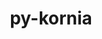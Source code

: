 ---
title: "py-kornia"
layout: cache
categories: [package, develop]
meta: {"versions": ["0.7.3"], "compilers": ["apple-clang@=15.0.0", "gcc@=13.2.0"], "oss": ["ubuntu24.04", "ventura"], "platforms": ["darwin", "linux"], "targets": ["aarch64", "x86_64_v3"], "stacks": ["ml-darwin-aarch64-mps", "ml-linux-x86_64-cpu", "ml-linux-x86_64-cuda", "root"], "num_specs": 110, "num_specs_by_stack": {"root": 110, "ml-darwin-aarch64-mps": 37, "ml-linux-x86_64-cuda": 36, "ml-linux-x86_64-cpu": 37}}
spec_details: [{"hash": "7odyugxcq3o7h24ivuizgdu2fm7ysfmk", "compiler": "apple-clang@=15.0.0", "versions": ["0.7.3"], "os": "ventura", "platform": "darwin", "target": "aarch64", "variants": ["build_system=python_pip"], "stacks": ["root", "ml-darwin-aarch64-mps"], "size": "-", "tarball": "https://binaries.spack.io/develop/build_cache/darwin-ventura-aarch64/apple-clang-15.0.0/py-kornia-0.7.3/darwin-ventura-aarch64-apple-clang-15.0.0-py-kornia-0.7.3-7odyugxcq3o7h24ivuizgdu2fm7ysfmk.spack"}, {"hash": "ccmeytfdo52p5kvijcrwp65v7yilorok", "compiler": "apple-clang@=15.0.0", "versions": ["0.7.3"], "os": "ventura", "platform": "darwin", "target": "aarch64", "variants": ["build_system=python_pip"], "stacks": ["root", "ml-darwin-aarch64-mps"], "size": "-", "tarball": "https://binaries.spack.io/develop/build_cache/darwin-ventura-aarch64/apple-clang-15.0.0/py-kornia-0.7.3/darwin-ventura-aarch64-apple-clang-15.0.0-py-kornia-0.7.3-ccmeytfdo52p5kvijcrwp65v7yilorok.spack"}, {"hash": "27pochbt2zban7qxccmzs6xwspijpv4e", "compiler": "apple-clang@=15.0.0", "versions": ["0.7.3"], "os": "ventura", "platform": "darwin", "target": "aarch64", "variants": ["build_system=python_pip"], "stacks": ["root", "ml-darwin-aarch64-mps"], "size": "-", "tarball": "https://binaries.spack.io/develop/build_cache/darwin-ventura-aarch64/apple-clang-15.0.0/py-kornia-0.7.3/darwin-ventura-aarch64-apple-clang-15.0.0-py-kornia-0.7.3-27pochbt2zban7qxccmzs6xwspijpv4e.spack"}, {"hash": "7eso3tphuje2puh3e5mg5owctxemghbg", "compiler": "apple-clang@=15.0.0", "versions": ["0.7.3"], "os": "ventura", "platform": "darwin", "target": "aarch64", "variants": ["build_system=python_pip"], "stacks": ["root", "ml-darwin-aarch64-mps"], "size": "-", "tarball": "https://binaries.spack.io/develop/build_cache/darwin-ventura-aarch64/apple-clang-15.0.0/py-kornia-0.7.3/darwin-ventura-aarch64-apple-clang-15.0.0-py-kornia-0.7.3-7eso3tphuje2puh3e5mg5owctxemghbg.spack"}, {"hash": "26742qap4hmmv4dnvmty57om3oc6tnrf", "compiler": "apple-clang@=15.0.0", "versions": ["0.7.3"], "os": "ventura", "platform": "darwin", "target": "aarch64", "variants": ["build_system=python_pip"], "stacks": ["root", "ml-darwin-aarch64-mps"], "size": "-", "tarball": "https://binaries.spack.io/develop/build_cache/darwin-ventura-aarch64/apple-clang-15.0.0/py-kornia-0.7.3/darwin-ventura-aarch64-apple-clang-15.0.0-py-kornia-0.7.3-26742qap4hmmv4dnvmty57om3oc6tnrf.spack"}, {"hash": "4f63hjcsde5aephqbhlhenll6ifotqpb", "compiler": "apple-clang@=15.0.0", "versions": ["0.7.3"], "os": "ventura", "platform": "darwin", "target": "aarch64", "variants": ["build_system=python_pip"], "stacks": ["root", "ml-darwin-aarch64-mps"], "size": "-", "tarball": "https://binaries.spack.io/develop/build_cache/darwin-ventura-aarch64/apple-clang-15.0.0/py-kornia-0.7.3/darwin-ventura-aarch64-apple-clang-15.0.0-py-kornia-0.7.3-4f63hjcsde5aephqbhlhenll6ifotqpb.spack"}, {"hash": "y4unopli5inerhktpt64k4iqoowq63cu", "compiler": "apple-clang@=15.0.0", "versions": ["0.7.3"], "os": "ventura", "platform": "darwin", "target": "aarch64", "variants": ["build_system=python_pip"], "stacks": ["root", "ml-darwin-aarch64-mps"], "size": "-", "tarball": "https://binaries.spack.io/develop/build_cache/darwin-ventura-aarch64/apple-clang-15.0.0/py-kornia-0.7.3/darwin-ventura-aarch64-apple-clang-15.0.0-py-kornia-0.7.3-y4unopli5inerhktpt64k4iqoowq63cu.spack"}, {"hash": "2gnkrmnm7h2odo24lhmad53a4n4bneiu", "compiler": "apple-clang@=15.0.0", "versions": ["0.7.3"], "os": "ventura", "platform": "darwin", "target": "aarch64", "variants": ["build_system=python_pip"], "stacks": ["root", "ml-darwin-aarch64-mps"], "size": "-", "tarball": "https://binaries.spack.io/develop/build_cache/darwin-ventura-aarch64/apple-clang-15.0.0/py-kornia-0.7.3/darwin-ventura-aarch64-apple-clang-15.0.0-py-kornia-0.7.3-2gnkrmnm7h2odo24lhmad53a4n4bneiu.spack"}, {"hash": "wh4ergaoyjq4celmmgnaljpqgw7eyz4t", "compiler": "apple-clang@=15.0.0", "versions": ["0.7.3"], "os": "ventura", "platform": "darwin", "target": "aarch64", "variants": ["build_system=python_pip"], "stacks": ["root", "ml-darwin-aarch64-mps"], "size": "-", "tarball": "https://binaries.spack.io/develop/build_cache/darwin-ventura-aarch64/apple-clang-15.0.0/py-kornia-0.7.3/darwin-ventura-aarch64-apple-clang-15.0.0-py-kornia-0.7.3-wh4ergaoyjq4celmmgnaljpqgw7eyz4t.spack"}, {"hash": "666i3flszlqlkxbcyakv72zln4sm5ej2", "compiler": "apple-clang@=15.0.0", "versions": ["0.7.3"], "os": "ventura", "platform": "darwin", "target": "aarch64", "variants": ["build_system=python_pip"], "stacks": ["root", "ml-darwin-aarch64-mps"], "size": "-", "tarball": "https://binaries.spack.io/develop/build_cache/darwin-ventura-aarch64/apple-clang-15.0.0/py-kornia-0.7.3/darwin-ventura-aarch64-apple-clang-15.0.0-py-kornia-0.7.3-666i3flszlqlkxbcyakv72zln4sm5ej2.spack"}, {"hash": "xf4lsdd66ulhgel2fut7uzoll7n3rapm", "compiler": "apple-clang@=15.0.0", "versions": ["0.7.3"], "os": "ventura", "platform": "darwin", "target": "aarch64", "variants": ["build_system=python_pip"], "stacks": ["root", "ml-darwin-aarch64-mps"], "size": "-", "tarball": "https://binaries.spack.io/develop/build_cache/darwin-ventura-aarch64/apple-clang-15.0.0/py-kornia-0.7.3/darwin-ventura-aarch64-apple-clang-15.0.0-py-kornia-0.7.3-xf4lsdd66ulhgel2fut7uzoll7n3rapm.spack"}, {"hash": "btsovsymwf7jkjsjhlhpys3gnxj3yi44", "compiler": "apple-clang@=15.0.0", "versions": ["0.7.3"], "os": "ventura", "platform": "darwin", "target": "aarch64", "variants": ["build_system=python_pip"], "stacks": ["root", "ml-darwin-aarch64-mps"], "size": "-", "tarball": "https://binaries.spack.io/develop/build_cache/darwin-ventura-aarch64/apple-clang-15.0.0/py-kornia-0.7.3/darwin-ventura-aarch64-apple-clang-15.0.0-py-kornia-0.7.3-btsovsymwf7jkjsjhlhpys3gnxj3yi44.spack"}, {"hash": "dnsuaxxt2wdmrjhpbrpn4vsxciderv4f", "compiler": "apple-clang@=15.0.0", "versions": ["0.7.3"], "os": "ventura", "platform": "darwin", "target": "aarch64", "variants": ["build_system=python_pip"], "stacks": ["root", "ml-darwin-aarch64-mps"], "size": "-", "tarball": "https://binaries.spack.io/develop/build_cache/darwin-ventura-aarch64/apple-clang-15.0.0/py-kornia-0.7.3/darwin-ventura-aarch64-apple-clang-15.0.0-py-kornia-0.7.3-dnsuaxxt2wdmrjhpbrpn4vsxciderv4f.spack"}, {"hash": "fjmkpjxa25kfmi4frhh65b2hr2z33bcl", "compiler": "apple-clang@=15.0.0", "versions": ["0.7.3"], "os": "ventura", "platform": "darwin", "target": "aarch64", "variants": ["build_system=python_pip"], "stacks": ["root", "ml-darwin-aarch64-mps"], "size": "-", "tarball": "https://binaries.spack.io/develop/build_cache/darwin-ventura-aarch64/apple-clang-15.0.0/py-kornia-0.7.3/darwin-ventura-aarch64-apple-clang-15.0.0-py-kornia-0.7.3-fjmkpjxa25kfmi4frhh65b2hr2z33bcl.spack"}, {"hash": "q6drw2soohgpspanttaprpkovttdwnvu", "compiler": "apple-clang@=15.0.0", "versions": ["0.7.3"], "os": "ventura", "platform": "darwin", "target": "aarch64", "variants": ["build_system=python_pip"], "stacks": ["root", "ml-darwin-aarch64-mps"], "size": "-", "tarball": "https://binaries.spack.io/develop/build_cache/darwin-ventura-aarch64/apple-clang-15.0.0/py-kornia-0.7.3/darwin-ventura-aarch64-apple-clang-15.0.0-py-kornia-0.7.3-q6drw2soohgpspanttaprpkovttdwnvu.spack"}, {"hash": "jbxrollwauwkwahh6mxfisvb3vs7elij", "compiler": "apple-clang@=15.0.0", "versions": ["0.7.3"], "os": "ventura", "platform": "darwin", "target": "aarch64", "variants": ["build_system=python_pip"], "stacks": ["root", "ml-darwin-aarch64-mps"], "size": "-", "tarball": "https://binaries.spack.io/develop/build_cache/darwin-ventura-aarch64/apple-clang-15.0.0/py-kornia-0.7.3/darwin-ventura-aarch64-apple-clang-15.0.0-py-kornia-0.7.3-jbxrollwauwkwahh6mxfisvb3vs7elij.spack"}, {"hash": "gwe2lv4hrxswipjtkxpu74mj45ag5d2x", "compiler": "apple-clang@=15.0.0", "versions": ["0.7.3"], "os": "ventura", "platform": "darwin", "target": "aarch64", "variants": ["build_system=python_pip"], "stacks": ["root", "ml-darwin-aarch64-mps"], "size": "-", "tarball": "https://binaries.spack.io/develop/build_cache/darwin-ventura-aarch64/apple-clang-15.0.0/py-kornia-0.7.3/darwin-ventura-aarch64-apple-clang-15.0.0-py-kornia-0.7.3-gwe2lv4hrxswipjtkxpu74mj45ag5d2x.spack"}, {"hash": "texg77e3ahpjauboln5brwcgig3qwo7w", "compiler": "apple-clang@=15.0.0", "versions": ["0.7.3"], "os": "ventura", "platform": "darwin", "target": "aarch64", "variants": ["build_system=python_pip"], "stacks": ["root", "ml-darwin-aarch64-mps"], "size": "-", "tarball": "https://binaries.spack.io/develop/build_cache/darwin-ventura-aarch64/apple-clang-15.0.0/py-kornia-0.7.3/darwin-ventura-aarch64-apple-clang-15.0.0-py-kornia-0.7.3-texg77e3ahpjauboln5brwcgig3qwo7w.spack"}, {"hash": "nmgl4shtxrg7utufhdlejgqhpbenohwt", "compiler": "apple-clang@=15.0.0", "versions": ["0.7.3"], "os": "ventura", "platform": "darwin", "target": "aarch64", "variants": ["build_system=python_pip"], "stacks": ["root", "ml-darwin-aarch64-mps"], "size": "-", "tarball": "https://binaries.spack.io/develop/build_cache/darwin-ventura-aarch64/apple-clang-15.0.0/py-kornia-0.7.3/darwin-ventura-aarch64-apple-clang-15.0.0-py-kornia-0.7.3-nmgl4shtxrg7utufhdlejgqhpbenohwt.spack"}, {"hash": "xhsrxxw2tlz2mk2sddu6v3fricolksrh", "compiler": "apple-clang@=15.0.0", "versions": ["0.7.3"], "os": "ventura", "platform": "darwin", "target": "aarch64", "variants": ["build_system=python_pip"], "stacks": ["root", "ml-darwin-aarch64-mps"], "size": "-", "tarball": "https://binaries.spack.io/develop/build_cache/darwin-ventura-aarch64/apple-clang-15.0.0/py-kornia-0.7.3/darwin-ventura-aarch64-apple-clang-15.0.0-py-kornia-0.7.3-xhsrxxw2tlz2mk2sddu6v3fricolksrh.spack"}, {"hash": "duinkqwcjxxfuw3mdtk2li4fuj67ffaq", "compiler": "apple-clang@=15.0.0", "versions": ["0.7.3"], "os": "ventura", "platform": "darwin", "target": "aarch64", "variants": ["build_system=python_pip"], "stacks": ["root", "ml-darwin-aarch64-mps"], "size": "-", "tarball": "https://binaries.spack.io/develop/build_cache/darwin-ventura-aarch64/apple-clang-15.0.0/py-kornia-0.7.3/darwin-ventura-aarch64-apple-clang-15.0.0-py-kornia-0.7.3-duinkqwcjxxfuw3mdtk2li4fuj67ffaq.spack"}, {"hash": "mzoiyvtvmlctkekcqocqmo7atjyvdrvk", "compiler": "apple-clang@=15.0.0", "versions": ["0.7.3"], "os": "ventura", "platform": "darwin", "target": "aarch64", "variants": ["build_system=python_pip"], "stacks": ["root", "ml-darwin-aarch64-mps"], "size": "-", "tarball": "https://binaries.spack.io/develop/build_cache/darwin-ventura-aarch64/apple-clang-15.0.0/py-kornia-0.7.3/darwin-ventura-aarch64-apple-clang-15.0.0-py-kornia-0.7.3-mzoiyvtvmlctkekcqocqmo7atjyvdrvk.spack"}, {"hash": "l4kysowxuv4uvqbndr7eis3tghtiwmxk", "compiler": "apple-clang@=15.0.0", "versions": ["0.7.3"], "os": "ventura", "platform": "darwin", "target": "aarch64", "variants": ["build_system=python_pip"], "stacks": ["root", "ml-darwin-aarch64-mps"], "size": "-", "tarball": "https://binaries.spack.io/develop/build_cache/darwin-ventura-aarch64/apple-clang-15.0.0/py-kornia-0.7.3/darwin-ventura-aarch64-apple-clang-15.0.0-py-kornia-0.7.3-l4kysowxuv4uvqbndr7eis3tghtiwmxk.spack"}, {"hash": "fscd35e5qaxufg2ispnet5tenpqqfrbw", "compiler": "apple-clang@=15.0.0", "versions": ["0.7.3"], "os": "ventura", "platform": "darwin", "target": "aarch64", "variants": ["build_system=python_pip"], "stacks": ["root", "ml-darwin-aarch64-mps"], "size": "-", "tarball": "https://binaries.spack.io/develop/build_cache/darwin-ventura-aarch64/apple-clang-15.0.0/py-kornia-0.7.3/darwin-ventura-aarch64-apple-clang-15.0.0-py-kornia-0.7.3-fscd35e5qaxufg2ispnet5tenpqqfrbw.spack"}, {"hash": "lsbzes62ooulz2okpkd5nrlali3kfegp", "compiler": "apple-clang@=15.0.0", "versions": ["0.7.3"], "os": "ventura", "platform": "darwin", "target": "aarch64", "variants": ["build_system=python_pip"], "stacks": ["root", "ml-darwin-aarch64-mps"], "size": "-", "tarball": "https://binaries.spack.io/develop/build_cache/darwin-ventura-aarch64/apple-clang-15.0.0/py-kornia-0.7.3/darwin-ventura-aarch64-apple-clang-15.0.0-py-kornia-0.7.3-lsbzes62ooulz2okpkd5nrlali3kfegp.spack"}, {"hash": "skqgopebo4jnji37afrjddsbgvlqectv", "compiler": "apple-clang@=15.0.0", "versions": ["0.7.3"], "os": "ventura", "platform": "darwin", "target": "aarch64", "variants": ["build_system=python_pip"], "stacks": ["root", "ml-darwin-aarch64-mps"], "size": "-", "tarball": "https://binaries.spack.io/develop/build_cache/darwin-ventura-aarch64/apple-clang-15.0.0/py-kornia-0.7.3/darwin-ventura-aarch64-apple-clang-15.0.0-py-kornia-0.7.3-skqgopebo4jnji37afrjddsbgvlqectv.spack"}, {"hash": "tc6w7h3k5mfi4i6f2jq4qdeaoqpy5lbb", "compiler": "apple-clang@=15.0.0", "versions": ["0.7.3"], "os": "ventura", "platform": "darwin", "target": "aarch64", "variants": ["build_system=python_pip"], "stacks": ["root", "ml-darwin-aarch64-mps"], "size": "-", "tarball": "https://binaries.spack.io/develop/build_cache/darwin-ventura-aarch64/apple-clang-15.0.0/py-kornia-0.7.3/darwin-ventura-aarch64-apple-clang-15.0.0-py-kornia-0.7.3-tc6w7h3k5mfi4i6f2jq4qdeaoqpy5lbb.spack"}, {"hash": "kays4lmsadlwi3j3ylqylgirvp4jhytc", "compiler": "apple-clang@=15.0.0", "versions": ["0.7.3"], "os": "ventura", "platform": "darwin", "target": "aarch64", "variants": ["build_system=python_pip"], "stacks": ["root", "ml-darwin-aarch64-mps"], "size": "-", "tarball": "https://binaries.spack.io/develop/build_cache/darwin-ventura-aarch64/apple-clang-15.0.0/py-kornia-0.7.3/darwin-ventura-aarch64-apple-clang-15.0.0-py-kornia-0.7.3-kays4lmsadlwi3j3ylqylgirvp4jhytc.spack"}, {"hash": "lgs7ysj6uzfm4b3onv4nzonljudny4ud", "compiler": "apple-clang@=15.0.0", "versions": ["0.7.3"], "os": "ventura", "platform": "darwin", "target": "aarch64", "variants": ["build_system=python_pip"], "stacks": ["root", "ml-darwin-aarch64-mps"], "size": "-", "tarball": "https://binaries.spack.io/develop/build_cache/darwin-ventura-aarch64/apple-clang-15.0.0/py-kornia-0.7.3/darwin-ventura-aarch64-apple-clang-15.0.0-py-kornia-0.7.3-lgs7ysj6uzfm4b3onv4nzonljudny4ud.spack"}, {"hash": "ftt2lqz37uh75iemkx34ajtaxe32lsy2", "compiler": "apple-clang@=15.0.0", "versions": ["0.7.3"], "os": "ventura", "platform": "darwin", "target": "aarch64", "variants": ["build_system=python_pip"], "stacks": ["root", "ml-darwin-aarch64-mps"], "size": "-", "tarball": "https://binaries.spack.io/develop/build_cache/darwin-ventura-aarch64/apple-clang-15.0.0/py-kornia-0.7.3/darwin-ventura-aarch64-apple-clang-15.0.0-py-kornia-0.7.3-ftt2lqz37uh75iemkx34ajtaxe32lsy2.spack"}, {"hash": "rjihrynnesgsa5vfd7vwp72eifyw24bf", "compiler": "apple-clang@=15.0.0", "versions": ["0.7.3"], "os": "ventura", "platform": "darwin", "target": "aarch64", "variants": ["build_system=python_pip"], "stacks": ["root", "ml-darwin-aarch64-mps"], "size": "-", "tarball": "https://binaries.spack.io/develop/build_cache/darwin-ventura-aarch64/apple-clang-15.0.0/py-kornia-0.7.3/darwin-ventura-aarch64-apple-clang-15.0.0-py-kornia-0.7.3-rjihrynnesgsa5vfd7vwp72eifyw24bf.spack"}, {"hash": "tqhg6qbdwc2ddbfvcr6udu2dmrbt2bkp", "compiler": "apple-clang@=15.0.0", "versions": ["0.7.3"], "os": "ventura", "platform": "darwin", "target": "aarch64", "variants": ["build_system=python_pip"], "stacks": ["root", "ml-darwin-aarch64-mps"], "size": "-", "tarball": "https://binaries.spack.io/develop/build_cache/darwin-ventura-aarch64/apple-clang-15.0.0/py-kornia-0.7.3/darwin-ventura-aarch64-apple-clang-15.0.0-py-kornia-0.7.3-tqhg6qbdwc2ddbfvcr6udu2dmrbt2bkp.spack"}, {"hash": "ptw2topjud4osgmeo7lfbwlkbeems5vq", "compiler": "apple-clang@=15.0.0", "versions": ["0.7.3"], "os": "ventura", "platform": "darwin", "target": "aarch64", "variants": ["build_system=python_pip"], "stacks": ["root", "ml-darwin-aarch64-mps"], "size": "-", "tarball": "https://binaries.spack.io/develop/build_cache/darwin-ventura-aarch64/apple-clang-15.0.0/py-kornia-0.7.3/darwin-ventura-aarch64-apple-clang-15.0.0-py-kornia-0.7.3-ptw2topjud4osgmeo7lfbwlkbeems5vq.spack"}, {"hash": "o2f6d2eht5j6257dqfu63pt7vo2wwngl", "compiler": "apple-clang@=15.0.0", "versions": ["0.7.3"], "os": "ventura", "platform": "darwin", "target": "aarch64", "variants": ["build_system=python_pip"], "stacks": ["root", "ml-darwin-aarch64-mps"], "size": "-", "tarball": "https://binaries.spack.io/develop/build_cache/darwin-ventura-aarch64/apple-clang-15.0.0/py-kornia-0.7.3/darwin-ventura-aarch64-apple-clang-15.0.0-py-kornia-0.7.3-o2f6d2eht5j6257dqfu63pt7vo2wwngl.spack"}, {"hash": "tab4tdnm5nsudobtfrash4ut53t2fteb", "compiler": "apple-clang@=15.0.0", "versions": ["0.7.3"], "os": "ventura", "platform": "darwin", "target": "aarch64", "variants": ["build_system=python_pip"], "stacks": ["root", "ml-darwin-aarch64-mps"], "size": "-", "tarball": "https://binaries.spack.io/develop/build_cache/darwin-ventura-aarch64/apple-clang-15.0.0/py-kornia-0.7.3/darwin-ventura-aarch64-apple-clang-15.0.0-py-kornia-0.7.3-tab4tdnm5nsudobtfrash4ut53t2fteb.spack"}, {"hash": "ukfvodbsfkfe3rof2ivb6rccbaqf6x7j", "compiler": "apple-clang@=15.0.0", "versions": ["0.7.3"], "os": "ventura", "platform": "darwin", "target": "aarch64", "variants": ["build_system=python_pip"], "stacks": ["root", "ml-darwin-aarch64-mps"], "size": "-", "tarball": "https://binaries.spack.io/develop/build_cache/darwin-ventura-aarch64/apple-clang-15.0.0/py-kornia-0.7.3/darwin-ventura-aarch64-apple-clang-15.0.0-py-kornia-0.7.3-ukfvodbsfkfe3rof2ivb6rccbaqf6x7j.spack"}, {"hash": "zpmjr3b5badqhhnspuy2cqip67upajd2", "compiler": "apple-clang@=15.0.0", "versions": ["0.7.3"], "os": "ventura", "platform": "darwin", "target": "aarch64", "variants": ["build_system=python_pip"], "stacks": ["root", "ml-darwin-aarch64-mps"], "size": "-", "tarball": "https://binaries.spack.io/develop/build_cache/darwin-ventura-aarch64/apple-clang-15.0.0/py-kornia-0.7.3/darwin-ventura-aarch64-apple-clang-15.0.0-py-kornia-0.7.3-zpmjr3b5badqhhnspuy2cqip67upajd2.spack"}, {"hash": "64h535k343jsq34x4esswh3elkc6x4ib", "compiler": "gcc@=13.2.0", "versions": ["0.7.3"], "os": "ubuntu24.04", "platform": "linux", "target": "x86_64_v3", "variants": ["build_system=python_pip"], "stacks": ["ml-linux-x86_64-cuda", "root"], "size": "-", "tarball": "https://binaries.spack.io/develop/build_cache/linux-ubuntu24.04-x86_64_v3/gcc-13.2.0/py-kornia-0.7.3/linux-ubuntu24.04-x86_64_v3-gcc-13.2.0-py-kornia-0.7.3-64h535k343jsq34x4esswh3elkc6x4ib.spack"}, {"hash": "4o5bckjff63njeb6vfnhwne7rlo2fetn", "compiler": "gcc@=13.2.0", "versions": ["0.7.3"], "os": "ubuntu24.04", "platform": "linux", "target": "x86_64_v3", "variants": ["build_system=python_pip"], "stacks": ["ml-linux-x86_64-cpu", "root"], "size": "-", "tarball": "https://binaries.spack.io/develop/build_cache/linux-ubuntu24.04-x86_64_v3/gcc-13.2.0/py-kornia-0.7.3/linux-ubuntu24.04-x86_64_v3-gcc-13.2.0-py-kornia-0.7.3-4o5bckjff63njeb6vfnhwne7rlo2fetn.spack"}, {"hash": "4xgtpxadrqcoxjq5njo2v54f6xrqtdgg", "compiler": "gcc@=13.2.0", "versions": ["0.7.3"], "os": "ubuntu24.04", "platform": "linux", "target": "x86_64_v3", "variants": ["build_system=python_pip"], "stacks": ["ml-linux-x86_64-cuda", "root"], "size": "-", "tarball": "https://binaries.spack.io/develop/build_cache/linux-ubuntu24.04-x86_64_v3/gcc-13.2.0/py-kornia-0.7.3/linux-ubuntu24.04-x86_64_v3-gcc-13.2.0-py-kornia-0.7.3-4xgtpxadrqcoxjq5njo2v54f6xrqtdgg.spack"}, {"hash": "4vf3suqptu27bu5y4a7hoa4tjnxcxjgl", "compiler": "gcc@=13.2.0", "versions": ["0.7.3"], "os": "ubuntu24.04", "platform": "linux", "target": "x86_64_v3", "variants": ["build_system=python_pip"], "stacks": ["ml-linux-x86_64-cuda", "root"], "size": "-", "tarball": "https://binaries.spack.io/develop/build_cache/linux-ubuntu24.04-x86_64_v3/gcc-13.2.0/py-kornia-0.7.3/linux-ubuntu24.04-x86_64_v3-gcc-13.2.0-py-kornia-0.7.3-4vf3suqptu27bu5y4a7hoa4tjnxcxjgl.spack"}, {"hash": "4yuvafxwgglm4w6givs4dmqldnm637gy", "compiler": "gcc@=13.2.0", "versions": ["0.7.3"], "os": "ubuntu24.04", "platform": "linux", "target": "x86_64_v3", "variants": ["build_system=python_pip"], "stacks": ["ml-linux-x86_64-cuda", "root"], "size": "-", "tarball": "https://binaries.spack.io/develop/build_cache/linux-ubuntu24.04-x86_64_v3/gcc-13.2.0/py-kornia-0.7.3/linux-ubuntu24.04-x86_64_v3-gcc-13.2.0-py-kornia-0.7.3-4yuvafxwgglm4w6givs4dmqldnm637gy.spack"}, {"hash": "447d5ncc763crgqhkibt6m62dgwc6g5z", "compiler": "gcc@=13.2.0", "versions": ["0.7.3"], "os": "ubuntu24.04", "platform": "linux", "target": "x86_64_v3", "variants": ["build_system=python_pip"], "stacks": ["ml-linux-x86_64-cpu", "root"], "size": "-", "tarball": "https://binaries.spack.io/develop/build_cache/linux-ubuntu24.04-x86_64_v3/gcc-13.2.0/py-kornia-0.7.3/linux-ubuntu24.04-x86_64_v3-gcc-13.2.0-py-kornia-0.7.3-447d5ncc763crgqhkibt6m62dgwc6g5z.spack"}, {"hash": "obukmxibuzycxtpdcmnsrmmxuwwqox5p", "compiler": "gcc@=13.2.0", "versions": ["0.7.3"], "os": "ubuntu24.04", "platform": "linux", "target": "x86_64_v3", "variants": ["build_system=python_pip"], "stacks": ["ml-linux-x86_64-cuda", "root"], "size": "-", "tarball": "https://binaries.spack.io/develop/build_cache/linux-ubuntu24.04-x86_64_v3/gcc-13.2.0/py-kornia-0.7.3/linux-ubuntu24.04-x86_64_v3-gcc-13.2.0-py-kornia-0.7.3-obukmxibuzycxtpdcmnsrmmxuwwqox5p.spack"}, {"hash": "2w3ugjmxnqg4ins6urvgnhszuu4b6exf", "compiler": "gcc@=13.2.0", "versions": ["0.7.3"], "os": "ubuntu24.04", "platform": "linux", "target": "x86_64_v3", "variants": ["build_system=python_pip"], "stacks": ["ml-linux-x86_64-cuda", "root"], "size": "-", "tarball": "https://binaries.spack.io/develop/build_cache/linux-ubuntu24.04-x86_64_v3/gcc-13.2.0/py-kornia-0.7.3/linux-ubuntu24.04-x86_64_v3-gcc-13.2.0-py-kornia-0.7.3-2w3ugjmxnqg4ins6urvgnhszuu4b6exf.spack"}, {"hash": "gsaq352fvbzsz466bua2lhxnp4blmsni", "compiler": "gcc@=13.2.0", "versions": ["0.7.3"], "os": "ubuntu24.04", "platform": "linux", "target": "x86_64_v3", "variants": ["build_system=python_pip"], "stacks": ["ml-linux-x86_64-cpu", "root"], "size": "-", "tarball": "https://binaries.spack.io/develop/build_cache/linux-ubuntu24.04-x86_64_v3/gcc-13.2.0/py-kornia-0.7.3/linux-ubuntu24.04-x86_64_v3-gcc-13.2.0-py-kornia-0.7.3-gsaq352fvbzsz466bua2lhxnp4blmsni.spack"}, {"hash": "67f4jconxe7za2i7u27aycjw4njphdbu", "compiler": "gcc@=13.2.0", "versions": ["0.7.3"], "os": "ubuntu24.04", "platform": "linux", "target": "x86_64_v3", "variants": ["build_system=python_pip"], "stacks": ["ml-linux-x86_64-cuda", "root"], "size": "-", "tarball": "https://binaries.spack.io/develop/build_cache/linux-ubuntu24.04-x86_64_v3/gcc-13.2.0/py-kornia-0.7.3/linux-ubuntu24.04-x86_64_v3-gcc-13.2.0-py-kornia-0.7.3-67f4jconxe7za2i7u27aycjw4njphdbu.spack"}, {"hash": "c6usxpblfwqxdks3trb5k22253rxhewe", "compiler": "gcc@=13.2.0", "versions": ["0.7.3"], "os": "ubuntu24.04", "platform": "linux", "target": "x86_64_v3", "variants": ["build_system=python_pip"], "stacks": ["ml-linux-x86_64-cpu", "root"], "size": "-", "tarball": "https://binaries.spack.io/develop/build_cache/linux-ubuntu24.04-x86_64_v3/gcc-13.2.0/py-kornia-0.7.3/linux-ubuntu24.04-x86_64_v3-gcc-13.2.0-py-kornia-0.7.3-c6usxpblfwqxdks3trb5k22253rxhewe.spack"}, {"hash": "73djqhwra6fpoolu564lmbuawvhbjoyt", "compiler": "gcc@=13.2.0", "versions": ["0.7.3"], "os": "ubuntu24.04", "platform": "linux", "target": "x86_64_v3", "variants": ["build_system=python_pip"], "stacks": ["ml-linux-x86_64-cuda", "root"], "size": "-", "tarball": "https://binaries.spack.io/develop/build_cache/linux-ubuntu24.04-x86_64_v3/gcc-13.2.0/py-kornia-0.7.3/linux-ubuntu24.04-x86_64_v3-gcc-13.2.0-py-kornia-0.7.3-73djqhwra6fpoolu564lmbuawvhbjoyt.spack"}, {"hash": "e2veb7nn324skjerjnnkoawziox4tkmm", "compiler": "gcc@=13.2.0", "versions": ["0.7.3"], "os": "ubuntu24.04", "platform": "linux", "target": "x86_64_v3", "variants": ["build_system=python_pip"], "stacks": ["ml-linux-x86_64-cpu", "root"], "size": "-", "tarball": "https://binaries.spack.io/develop/build_cache/linux-ubuntu24.04-x86_64_v3/gcc-13.2.0/py-kornia-0.7.3/linux-ubuntu24.04-x86_64_v3-gcc-13.2.0-py-kornia-0.7.3-e2veb7nn324skjerjnnkoawziox4tkmm.spack"}, {"hash": "a2dsl7lq6f43lhhxp73jnmc2idlw53l2", "compiler": "gcc@=13.2.0", "versions": ["0.7.3"], "os": "ubuntu24.04", "platform": "linux", "target": "x86_64_v3", "variants": ["build_system=python_pip"], "stacks": ["ml-linux-x86_64-cuda", "root"], "size": "-", "tarball": "https://binaries.spack.io/develop/build_cache/linux-ubuntu24.04-x86_64_v3/gcc-13.2.0/py-kornia-0.7.3/linux-ubuntu24.04-x86_64_v3-gcc-13.2.0-py-kornia-0.7.3-a2dsl7lq6f43lhhxp73jnmc2idlw53l2.spack"}, {"hash": "lhmygcvjl3chkv4eyglajomvnn3lslrk", "compiler": "gcc@=13.2.0", "versions": ["0.7.3"], "os": "ubuntu24.04", "platform": "linux", "target": "x86_64_v3", "variants": ["build_system=python_pip"], "stacks": ["ml-linux-x86_64-cuda", "root"], "size": "-", "tarball": "https://binaries.spack.io/develop/build_cache/linux-ubuntu24.04-x86_64_v3/gcc-13.2.0/py-kornia-0.7.3/linux-ubuntu24.04-x86_64_v3-gcc-13.2.0-py-kornia-0.7.3-lhmygcvjl3chkv4eyglajomvnn3lslrk.spack"}, {"hash": "67w5uo7lfco2wxw7qecqi25aeudislvs", "compiler": "gcc@=13.2.0", "versions": ["0.7.3"], "os": "ubuntu24.04", "platform": "linux", "target": "x86_64_v3", "variants": ["build_system=python_pip"], "stacks": ["ml-linux-x86_64-cuda", "root"], "size": "-", "tarball": "https://binaries.spack.io/develop/build_cache/linux-ubuntu24.04-x86_64_v3/gcc-13.2.0/py-kornia-0.7.3/linux-ubuntu24.04-x86_64_v3-gcc-13.2.0-py-kornia-0.7.3-67w5uo7lfco2wxw7qecqi25aeudislvs.spack"}, {"hash": "jdswmbymum4wkizb7n5vzf375preufny", "compiler": "gcc@=13.2.0", "versions": ["0.7.3"], "os": "ubuntu24.04", "platform": "linux", "target": "x86_64_v3", "variants": ["build_system=python_pip"], "stacks": ["ml-linux-x86_64-cuda", "root"], "size": "-", "tarball": "https://binaries.spack.io/develop/build_cache/linux-ubuntu24.04-x86_64_v3/gcc-13.2.0/py-kornia-0.7.3/linux-ubuntu24.04-x86_64_v3-gcc-13.2.0-py-kornia-0.7.3-jdswmbymum4wkizb7n5vzf375preufny.spack"}, {"hash": "5tlzt6ozb7rjtbvy5di5rzc7xuc7uoom", "compiler": "gcc@=13.2.0", "versions": ["0.7.3"], "os": "ubuntu24.04", "platform": "linux", "target": "x86_64_v3", "variants": ["build_system=python_pip"], "stacks": ["ml-linux-x86_64-cuda", "root"], "size": "-", "tarball": "https://binaries.spack.io/develop/build_cache/linux-ubuntu24.04-x86_64_v3/gcc-13.2.0/py-kornia-0.7.3/linux-ubuntu24.04-x86_64_v3-gcc-13.2.0-py-kornia-0.7.3-5tlzt6ozb7rjtbvy5di5rzc7xuc7uoom.spack"}, {"hash": "loewgmflze5knlv4z43r2zafj3vb7sxb", "compiler": "gcc@=13.2.0", "versions": ["0.7.3"], "os": "ubuntu24.04", "platform": "linux", "target": "x86_64_v3", "variants": ["build_system=python_pip"], "stacks": ["ml-linux-x86_64-cpu", "root"], "size": "-", "tarball": "https://binaries.spack.io/develop/build_cache/linux-ubuntu24.04-x86_64_v3/gcc-13.2.0/py-kornia-0.7.3/linux-ubuntu24.04-x86_64_v3-gcc-13.2.0-py-kornia-0.7.3-loewgmflze5knlv4z43r2zafj3vb7sxb.spack"}, {"hash": "coxcqonqypjb5ght7uexxjcuwrfmkecw", "compiler": "gcc@=13.2.0", "versions": ["0.7.3"], "os": "ubuntu24.04", "platform": "linux", "target": "x86_64_v3", "variants": ["build_system=python_pip"], "stacks": ["ml-linux-x86_64-cuda", "root"], "size": "-", "tarball": "https://binaries.spack.io/develop/build_cache/linux-ubuntu24.04-x86_64_v3/gcc-13.2.0/py-kornia-0.7.3/linux-ubuntu24.04-x86_64_v3-gcc-13.2.0-py-kornia-0.7.3-coxcqonqypjb5ght7uexxjcuwrfmkecw.spack"}, {"hash": "f37fdr2mcbcfpwi2ep6w3yydsznyrplj", "compiler": "gcc@=13.2.0", "versions": ["0.7.3"], "os": "ubuntu24.04", "platform": "linux", "target": "x86_64_v3", "variants": ["build_system=python_pip"], "stacks": ["ml-linux-x86_64-cuda", "root"], "size": "-", "tarball": "https://binaries.spack.io/develop/build_cache/linux-ubuntu24.04-x86_64_v3/gcc-13.2.0/py-kornia-0.7.3/linux-ubuntu24.04-x86_64_v3-gcc-13.2.0-py-kornia-0.7.3-f37fdr2mcbcfpwi2ep6w3yydsznyrplj.spack"}, {"hash": "aiwvje2qaqb6zcbwjtummy52tj7w2mo6", "compiler": "gcc@=13.2.0", "versions": ["0.7.3"], "os": "ubuntu24.04", "platform": "linux", "target": "x86_64_v3", "variants": ["build_system=python_pip"], "stacks": ["ml-linux-x86_64-cpu", "root"], "size": "-", "tarball": "https://binaries.spack.io/develop/build_cache/linux-ubuntu24.04-x86_64_v3/gcc-13.2.0/py-kornia-0.7.3/linux-ubuntu24.04-x86_64_v3-gcc-13.2.0-py-kornia-0.7.3-aiwvje2qaqb6zcbwjtummy52tj7w2mo6.spack"}, {"hash": "f6wfqetodg52jc7sehkrelwzo45a6qw2", "compiler": "gcc@=13.2.0", "versions": ["0.7.3"], "os": "ubuntu24.04", "platform": "linux", "target": "x86_64_v3", "variants": ["build_system=python_pip"], "stacks": ["ml-linux-x86_64-cpu", "root"], "size": "-", "tarball": "https://binaries.spack.io/develop/build_cache/linux-ubuntu24.04-x86_64_v3/gcc-13.2.0/py-kornia-0.7.3/linux-ubuntu24.04-x86_64_v3-gcc-13.2.0-py-kornia-0.7.3-f6wfqetodg52jc7sehkrelwzo45a6qw2.spack"}, {"hash": "74dudxfmxctifxfamdro4qkdzgsb4zdh", "compiler": "gcc@=13.2.0", "versions": ["0.7.3"], "os": "ubuntu24.04", "platform": "linux", "target": "x86_64_v3", "variants": ["build_system=python_pip"], "stacks": ["ml-linux-x86_64-cpu", "root"], "size": "-", "tarball": "https://binaries.spack.io/develop/build_cache/linux-ubuntu24.04-x86_64_v3/gcc-13.2.0/py-kornia-0.7.3/linux-ubuntu24.04-x86_64_v3-gcc-13.2.0-py-kornia-0.7.3-74dudxfmxctifxfamdro4qkdzgsb4zdh.spack"}, {"hash": "ko553uam5a6jsmlnzaaunwmhla5leurd", "compiler": "gcc@=13.2.0", "versions": ["0.7.3"], "os": "ubuntu24.04", "platform": "linux", "target": "x86_64_v3", "variants": ["build_system=python_pip"], "stacks": ["ml-linux-x86_64-cuda", "root"], "size": "-", "tarball": "https://binaries.spack.io/develop/build_cache/linux-ubuntu24.04-x86_64_v3/gcc-13.2.0/py-kornia-0.7.3/linux-ubuntu24.04-x86_64_v3-gcc-13.2.0-py-kornia-0.7.3-ko553uam5a6jsmlnzaaunwmhla5leurd.spack"}, {"hash": "aiayaikpuemxcf4yzsn2kda65wonn3yj", "compiler": "gcc@=13.2.0", "versions": ["0.7.3"], "os": "ubuntu24.04", "platform": "linux", "target": "x86_64_v3", "variants": ["build_system=python_pip"], "stacks": ["ml-linux-x86_64-cpu", "root"], "size": "-", "tarball": "https://binaries.spack.io/develop/build_cache/linux-ubuntu24.04-x86_64_v3/gcc-13.2.0/py-kornia-0.7.3/linux-ubuntu24.04-x86_64_v3-gcc-13.2.0-py-kornia-0.7.3-aiayaikpuemxcf4yzsn2kda65wonn3yj.spack"}, {"hash": "n6kwlej2vlg6c5dajvr4kv23mj34wraj", "compiler": "gcc@=13.2.0", "versions": ["0.7.3"], "os": "ubuntu24.04", "platform": "linux", "target": "x86_64_v3", "variants": ["build_system=python_pip"], "stacks": ["ml-linux-x86_64-cpu", "root"], "size": "-", "tarball": "https://binaries.spack.io/develop/build_cache/linux-ubuntu24.04-x86_64_v3/gcc-13.2.0/py-kornia-0.7.3/linux-ubuntu24.04-x86_64_v3-gcc-13.2.0-py-kornia-0.7.3-n6kwlej2vlg6c5dajvr4kv23mj34wraj.spack"}, {"hash": "dvyfjybammdvkdaj4zukb4nhixqledpy", "compiler": "gcc@=13.2.0", "versions": ["0.7.3"], "os": "ubuntu24.04", "platform": "linux", "target": "x86_64_v3", "variants": ["build_system=python_pip"], "stacks": ["ml-linux-x86_64-cuda", "root"], "size": "-", "tarball": "https://binaries.spack.io/develop/build_cache/linux-ubuntu24.04-x86_64_v3/gcc-13.2.0/py-kornia-0.7.3/linux-ubuntu24.04-x86_64_v3-gcc-13.2.0-py-kornia-0.7.3-dvyfjybammdvkdaj4zukb4nhixqledpy.spack"}, {"hash": "mx6psnbe7fuyibi6dwgt5kyddfxeda4a", "compiler": "gcc@=13.2.0", "versions": ["0.7.3"], "os": "ubuntu24.04", "platform": "linux", "target": "x86_64_v3", "variants": ["build_system=python_pip"], "stacks": ["ml-linux-x86_64-cuda", "root"], "size": "-", "tarball": "https://binaries.spack.io/develop/build_cache/linux-ubuntu24.04-x86_64_v3/gcc-13.2.0/py-kornia-0.7.3/linux-ubuntu24.04-x86_64_v3-gcc-13.2.0-py-kornia-0.7.3-mx6psnbe7fuyibi6dwgt5kyddfxeda4a.spack"}, {"hash": "csctarvrikjs7prxzcvjfxrtma6r4afm", "compiler": "gcc@=13.2.0", "versions": ["0.7.3"], "os": "ubuntu24.04", "platform": "linux", "target": "x86_64_v3", "variants": ["build_system=python_pip"], "stacks": ["ml-linux-x86_64-cpu", "root"], "size": "-", "tarball": "https://binaries.spack.io/develop/build_cache/linux-ubuntu24.04-x86_64_v3/gcc-13.2.0/py-kornia-0.7.3/linux-ubuntu24.04-x86_64_v3-gcc-13.2.0-py-kornia-0.7.3-csctarvrikjs7prxzcvjfxrtma6r4afm.spack"}, {"hash": "lgn3yvh2bricyz2a65gblyigueulws6c", "compiler": "gcc@=13.2.0", "versions": ["0.7.3"], "os": "ubuntu24.04", "platform": "linux", "target": "x86_64_v3", "variants": ["build_system=python_pip"], "stacks": ["ml-linux-x86_64-cpu", "root"], "size": "-", "tarball": "https://binaries.spack.io/develop/build_cache/linux-ubuntu24.04-x86_64_v3/gcc-13.2.0/py-kornia-0.7.3/linux-ubuntu24.04-x86_64_v3-gcc-13.2.0-py-kornia-0.7.3-lgn3yvh2bricyz2a65gblyigueulws6c.spack"}, {"hash": "ec46pl6mpw44ih7xtfmz4zmfxrgwkni6", "compiler": "gcc@=13.2.0", "versions": ["0.7.3"], "os": "ubuntu24.04", "platform": "linux", "target": "x86_64_v3", "variants": ["build_system=python_pip"], "stacks": ["ml-linux-x86_64-cpu", "root"], "size": "-", "tarball": "https://binaries.spack.io/develop/build_cache/linux-ubuntu24.04-x86_64_v3/gcc-13.2.0/py-kornia-0.7.3/linux-ubuntu24.04-x86_64_v3-gcc-13.2.0-py-kornia-0.7.3-ec46pl6mpw44ih7xtfmz4zmfxrgwkni6.spack"}, {"hash": "zeyuaz6o2ivm2rd53tak24cvtlmjtds6", "compiler": "gcc@=13.2.0", "versions": ["0.7.3"], "os": "ubuntu24.04", "platform": "linux", "target": "x86_64_v3", "variants": ["build_system=python_pip"], "stacks": ["ml-linux-x86_64-cpu", "root"], "size": "-", "tarball": "https://binaries.spack.io/develop/build_cache/linux-ubuntu24.04-x86_64_v3/gcc-13.2.0/py-kornia-0.7.3/linux-ubuntu24.04-x86_64_v3-gcc-13.2.0-py-kornia-0.7.3-zeyuaz6o2ivm2rd53tak24cvtlmjtds6.spack"}, {"hash": "efvwhcdweuwy2qf6c43wu3fifqph2irb", "compiler": "gcc@=13.2.0", "versions": ["0.7.3"], "os": "ubuntu24.04", "platform": "linux", "target": "x86_64_v3", "variants": ["build_system=python_pip"], "stacks": ["ml-linux-x86_64-cuda", "root"], "size": "-", "tarball": "https://binaries.spack.io/develop/build_cache/linux-ubuntu24.04-x86_64_v3/gcc-13.2.0/py-kornia-0.7.3/linux-ubuntu24.04-x86_64_v3-gcc-13.2.0-py-kornia-0.7.3-efvwhcdweuwy2qf6c43wu3fifqph2irb.spack"}, {"hash": "khchbfb3735w7nxdmmcaktt4s5gv6vks", "compiler": "gcc@=13.2.0", "versions": ["0.7.3"], "os": "ubuntu24.04", "platform": "linux", "target": "x86_64_v3", "variants": ["build_system=python_pip"], "stacks": ["ml-linux-x86_64-cpu", "root"], "size": "-", "tarball": "https://binaries.spack.io/develop/build_cache/linux-ubuntu24.04-x86_64_v3/gcc-13.2.0/py-kornia-0.7.3/linux-ubuntu24.04-x86_64_v3-gcc-13.2.0-py-kornia-0.7.3-khchbfb3735w7nxdmmcaktt4s5gv6vks.spack"}, {"hash": "mism7xz7ttdunwsrbkg3gshc2zvktsfp", "compiler": "gcc@=13.2.0", "versions": ["0.7.3"], "os": "ubuntu24.04", "platform": "linux", "target": "x86_64_v3", "variants": ["build_system=python_pip"], "stacks": ["ml-linux-x86_64-cpu", "root"], "size": "-", "tarball": "https://binaries.spack.io/develop/build_cache/linux-ubuntu24.04-x86_64_v3/gcc-13.2.0/py-kornia-0.7.3/linux-ubuntu24.04-x86_64_v3-gcc-13.2.0-py-kornia-0.7.3-mism7xz7ttdunwsrbkg3gshc2zvktsfp.spack"}, {"hash": "itm7bkyxz6mk7acx52hjhnmfiq7ugqjz", "compiler": "gcc@=13.2.0", "versions": ["0.7.3"], "os": "ubuntu24.04", "platform": "linux", "target": "x86_64_v3", "variants": ["build_system=python_pip"], "stacks": ["ml-linux-x86_64-cpu", "root"], "size": "-", "tarball": "https://binaries.spack.io/develop/build_cache/linux-ubuntu24.04-x86_64_v3/gcc-13.2.0/py-kornia-0.7.3/linux-ubuntu24.04-x86_64_v3-gcc-13.2.0-py-kornia-0.7.3-itm7bkyxz6mk7acx52hjhnmfiq7ugqjz.spack"}, {"hash": "eksil3ctt54zdp2rxm554jyigghrf3r3", "compiler": "gcc@=13.2.0", "versions": ["0.7.3"], "os": "ubuntu24.04", "platform": "linux", "target": "x86_64_v3", "variants": ["build_system=python_pip"], "stacks": ["ml-linux-x86_64-cuda", "root"], "size": "-", "tarball": "https://binaries.spack.io/develop/build_cache/linux-ubuntu24.04-x86_64_v3/gcc-13.2.0/py-kornia-0.7.3/linux-ubuntu24.04-x86_64_v3-gcc-13.2.0-py-kornia-0.7.3-eksil3ctt54zdp2rxm554jyigghrf3r3.spack"}, {"hash": "g4xclzyowr2hpggacptzkpz6vnedizls", "compiler": "gcc@=13.2.0", "versions": ["0.7.3"], "os": "ubuntu24.04", "platform": "linux", "target": "x86_64_v3", "variants": ["build_system=python_pip"], "stacks": ["ml-linux-x86_64-cpu", "root"], "size": "-", "tarball": "https://binaries.spack.io/develop/build_cache/linux-ubuntu24.04-x86_64_v3/gcc-13.2.0/py-kornia-0.7.3/linux-ubuntu24.04-x86_64_v3-gcc-13.2.0-py-kornia-0.7.3-g4xclzyowr2hpggacptzkpz6vnedizls.spack"}, {"hash": "ohoumzq37svto7ql46fpsim4etkefwjx", "compiler": "gcc@=13.2.0", "versions": ["0.7.3"], "os": "ubuntu24.04", "platform": "linux", "target": "x86_64_v3", "variants": ["build_system=python_pip"], "stacks": ["ml-linux-x86_64-cpu", "root"], "size": "-", "tarball": "https://binaries.spack.io/develop/build_cache/linux-ubuntu24.04-x86_64_v3/gcc-13.2.0/py-kornia-0.7.3/linux-ubuntu24.04-x86_64_v3-gcc-13.2.0-py-kornia-0.7.3-ohoumzq37svto7ql46fpsim4etkefwjx.spack"}, {"hash": "sz645eyhsuc56uyifv4pvnlpp74hnhzv", "compiler": "gcc@=13.2.0", "versions": ["0.7.3"], "os": "ubuntu24.04", "platform": "linux", "target": "x86_64_v3", "variants": ["build_system=python_pip"], "stacks": ["ml-linux-x86_64-cpu", "root"], "size": "-", "tarball": "https://binaries.spack.io/develop/build_cache/linux-ubuntu24.04-x86_64_v3/gcc-13.2.0/py-kornia-0.7.3/linux-ubuntu24.04-x86_64_v3-gcc-13.2.0-py-kornia-0.7.3-sz645eyhsuc56uyifv4pvnlpp74hnhzv.spack"}, {"hash": "nc36bldvosbamwqiqrk5opqafbrdg7yv", "compiler": "gcc@=13.2.0", "versions": ["0.7.3"], "os": "ubuntu24.04", "platform": "linux", "target": "x86_64_v3", "variants": ["build_system=python_pip"], "stacks": ["ml-linux-x86_64-cuda", "root"], "size": "-", "tarball": "https://binaries.spack.io/develop/build_cache/linux-ubuntu24.04-x86_64_v3/gcc-13.2.0/py-kornia-0.7.3/linux-ubuntu24.04-x86_64_v3-gcc-13.2.0-py-kornia-0.7.3-nc36bldvosbamwqiqrk5opqafbrdg7yv.spack"}, {"hash": "rhocets5p5b4xopr7dtxba3zfvqmazrq", "compiler": "gcc@=13.2.0", "versions": ["0.7.3"], "os": "ubuntu24.04", "platform": "linux", "target": "x86_64_v3", "variants": ["build_system=python_pip"], "stacks": ["ml-linux-x86_64-cpu", "root"], "size": "-", "tarball": "https://binaries.spack.io/develop/build_cache/linux-ubuntu24.04-x86_64_v3/gcc-13.2.0/py-kornia-0.7.3/linux-ubuntu24.04-x86_64_v3-gcc-13.2.0-py-kornia-0.7.3-rhocets5p5b4xopr7dtxba3zfvqmazrq.spack"}, {"hash": "nyuiimbly2rvlrehpqusddchndrxklyt", "compiler": "gcc@=13.2.0", "versions": ["0.7.3"], "os": "ubuntu24.04", "platform": "linux", "target": "x86_64_v3", "variants": ["build_system=python_pip"], "stacks": ["ml-linux-x86_64-cpu", "root"], "size": "-", "tarball": "https://binaries.spack.io/develop/build_cache/linux-ubuntu24.04-x86_64_v3/gcc-13.2.0/py-kornia-0.7.3/linux-ubuntu24.04-x86_64_v3-gcc-13.2.0-py-kornia-0.7.3-nyuiimbly2rvlrehpqusddchndrxklyt.spack"}, {"hash": "war7rqdktqudcyxfernn5y2hqgvziuyp", "compiler": "gcc@=13.2.0", "versions": ["0.7.3"], "os": "ubuntu24.04", "platform": "linux", "target": "x86_64_v3", "variants": ["build_system=python_pip"], "stacks": ["ml-linux-x86_64-cuda", "root"], "size": "-", "tarball": "https://binaries.spack.io/develop/build_cache/linux-ubuntu24.04-x86_64_v3/gcc-13.2.0/py-kornia-0.7.3/linux-ubuntu24.04-x86_64_v3-gcc-13.2.0-py-kornia-0.7.3-war7rqdktqudcyxfernn5y2hqgvziuyp.spack"}, {"hash": "lka54axej4q42mp7jeunxp3bljss5icq", "compiler": "gcc@=13.2.0", "versions": ["0.7.3"], "os": "ubuntu24.04", "platform": "linux", "target": "x86_64_v3", "variants": ["build_system=python_pip"], "stacks": ["ml-linux-x86_64-cuda", "root"], "size": "-", "tarball": "https://binaries.spack.io/develop/build_cache/linux-ubuntu24.04-x86_64_v3/gcc-13.2.0/py-kornia-0.7.3/linux-ubuntu24.04-x86_64_v3-gcc-13.2.0-py-kornia-0.7.3-lka54axej4q42mp7jeunxp3bljss5icq.spack"}, {"hash": "sbjs73alep3u5gpmqs7nypn3gyeb3mfp", "compiler": "gcc@=13.2.0", "versions": ["0.7.3"], "os": "ubuntu24.04", "platform": "linux", "target": "x86_64_v3", "variants": ["build_system=python_pip"], "stacks": ["ml-linux-x86_64-cpu", "root"], "size": "-", "tarball": "https://binaries.spack.io/develop/build_cache/linux-ubuntu24.04-x86_64_v3/gcc-13.2.0/py-kornia-0.7.3/linux-ubuntu24.04-x86_64_v3-gcc-13.2.0-py-kornia-0.7.3-sbjs73alep3u5gpmqs7nypn3gyeb3mfp.spack"}, {"hash": "pcel6o2e46d2yh6u2vy4zqmsuxpur55t", "compiler": "gcc@=13.2.0", "versions": ["0.7.3"], "os": "ubuntu24.04", "platform": "linux", "target": "x86_64_v3", "variants": ["build_system=python_pip"], "stacks": ["ml-linux-x86_64-cpu", "root"], "size": "-", "tarball": "https://binaries.spack.io/develop/build_cache/linux-ubuntu24.04-x86_64_v3/gcc-13.2.0/py-kornia-0.7.3/linux-ubuntu24.04-x86_64_v3-gcc-13.2.0-py-kornia-0.7.3-pcel6o2e46d2yh6u2vy4zqmsuxpur55t.spack"}, {"hash": "qzi4qdpb3y57i6ano7i5bs6ncv4auacu", "compiler": "gcc@=13.2.0", "versions": ["0.7.3"], "os": "ubuntu24.04", "platform": "linux", "target": "x86_64_v3", "variants": ["build_system=python_pip"], "stacks": ["ml-linux-x86_64-cuda", "root"], "size": "-", "tarball": "https://binaries.spack.io/develop/build_cache/linux-ubuntu24.04-x86_64_v3/gcc-13.2.0/py-kornia-0.7.3/linux-ubuntu24.04-x86_64_v3-gcc-13.2.0-py-kornia-0.7.3-qzi4qdpb3y57i6ano7i5bs6ncv4auacu.spack"}, {"hash": "pj2lt4mawme2dj3rhniobfbsu7jyd54z", "compiler": "gcc@=13.2.0", "versions": ["0.7.3"], "os": "ubuntu24.04", "platform": "linux", "target": "x86_64_v3", "variants": ["build_system=python_pip"], "stacks": ["ml-linux-x86_64-cpu", "root"], "size": "-", "tarball": "https://binaries.spack.io/develop/build_cache/linux-ubuntu24.04-x86_64_v3/gcc-13.2.0/py-kornia-0.7.3/linux-ubuntu24.04-x86_64_v3-gcc-13.2.0-py-kornia-0.7.3-pj2lt4mawme2dj3rhniobfbsu7jyd54z.spack"}, {"hash": "wbaaer2e4ix4b34ibnbev3vwgvjfague", "compiler": "gcc@=13.2.0", "versions": ["0.7.3"], "os": "ubuntu24.04", "platform": "linux", "target": "x86_64_v3", "variants": ["build_system=python_pip"], "stacks": ["ml-linux-x86_64-cuda", "root"], "size": "-", "tarball": "https://binaries.spack.io/develop/build_cache/linux-ubuntu24.04-x86_64_v3/gcc-13.2.0/py-kornia-0.7.3/linux-ubuntu24.04-x86_64_v3-gcc-13.2.0-py-kornia-0.7.3-wbaaer2e4ix4b34ibnbev3vwgvjfague.spack"}, {"hash": "oqcpojofb36kxengsbuh3hvma6w54cna", "compiler": "gcc@=13.2.0", "versions": ["0.7.3"], "os": "ubuntu24.04", "platform": "linux", "target": "x86_64_v3", "variants": ["build_system=python_pip"], "stacks": ["ml-linux-x86_64-cuda", "root"], "size": "-", "tarball": "https://binaries.spack.io/develop/build_cache/linux-ubuntu24.04-x86_64_v3/gcc-13.2.0/py-kornia-0.7.3/linux-ubuntu24.04-x86_64_v3-gcc-13.2.0-py-kornia-0.7.3-oqcpojofb36kxengsbuh3hvma6w54cna.spack"}, {"hash": "x25tccjiqyjczz6ofjuglc3nyoi7m4d2", "compiler": "gcc@=13.2.0", "versions": ["0.7.3"], "os": "ubuntu24.04", "platform": "linux", "target": "x86_64_v3", "variants": ["build_system=python_pip"], "stacks": ["ml-linux-x86_64-cuda", "root"], "size": "-", "tarball": "https://binaries.spack.io/develop/build_cache/linux-ubuntu24.04-x86_64_v3/gcc-13.2.0/py-kornia-0.7.3/linux-ubuntu24.04-x86_64_v3-gcc-13.2.0-py-kornia-0.7.3-x25tccjiqyjczz6ofjuglc3nyoi7m4d2.spack"}, {"hash": "pllb7o7wtviix36omeoy3iltofgrww65", "compiler": "gcc@=13.2.0", "versions": ["0.7.3"], "os": "ubuntu24.04", "platform": "linux", "target": "x86_64_v3", "variants": ["build_system=python_pip"], "stacks": ["ml-linux-x86_64-cpu", "root"], "size": "-", "tarball": "https://binaries.spack.io/develop/build_cache/linux-ubuntu24.04-x86_64_v3/gcc-13.2.0/py-kornia-0.7.3/linux-ubuntu24.04-x86_64_v3-gcc-13.2.0-py-kornia-0.7.3-pllb7o7wtviix36omeoy3iltofgrww65.spack"}, {"hash": "uxbof75iqx5vkbnnuipfssj3qg3dahls", "compiler": "gcc@=13.2.0", "versions": ["0.7.3"], "os": "ubuntu24.04", "platform": "linux", "target": "x86_64_v3", "variants": ["build_system=python_pip"], "stacks": ["ml-linux-x86_64-cpu", "root"], "size": "-", "tarball": "https://binaries.spack.io/develop/build_cache/linux-ubuntu24.04-x86_64_v3/gcc-13.2.0/py-kornia-0.7.3/linux-ubuntu24.04-x86_64_v3-gcc-13.2.0-py-kornia-0.7.3-uxbof75iqx5vkbnnuipfssj3qg3dahls.spack"}, {"hash": "o73kefoj5hgkaiknadqhlrwgyy5grl4g", "compiler": "gcc@=13.2.0", "versions": ["0.7.3"], "os": "ubuntu24.04", "platform": "linux", "target": "x86_64_v3", "variants": ["build_system=python_pip"], "stacks": ["ml-linux-x86_64-cpu", "root"], "size": "-", "tarball": "https://binaries.spack.io/develop/build_cache/linux-ubuntu24.04-x86_64_v3/gcc-13.2.0/py-kornia-0.7.3/linux-ubuntu24.04-x86_64_v3-gcc-13.2.0-py-kornia-0.7.3-o73kefoj5hgkaiknadqhlrwgyy5grl4g.spack"}, {"hash": "v5w4aracbdqydybbbwenq4z2umt7s22b", "compiler": "gcc@=13.2.0", "versions": ["0.7.3"], "os": "ubuntu24.04", "platform": "linux", "target": "x86_64_v3", "variants": ["build_system=python_pip"], "stacks": ["ml-linux-x86_64-cpu", "root"], "size": "-", "tarball": "https://binaries.spack.io/develop/build_cache/linux-ubuntu24.04-x86_64_v3/gcc-13.2.0/py-kornia-0.7.3/linux-ubuntu24.04-x86_64_v3-gcc-13.2.0-py-kornia-0.7.3-v5w4aracbdqydybbbwenq4z2umt7s22b.spack"}, {"hash": "ps6feaumtggdbvydrzc6vnuc4vd2ccqp", "compiler": "gcc@=13.2.0", "versions": ["0.7.3"], "os": "ubuntu24.04", "platform": "linux", "target": "x86_64_v3", "variants": ["build_system=python_pip"], "stacks": ["ml-linux-x86_64-cpu", "root"], "size": "-", "tarball": "https://binaries.spack.io/develop/build_cache/linux-ubuntu24.04-x86_64_v3/gcc-13.2.0/py-kornia-0.7.3/linux-ubuntu24.04-x86_64_v3-gcc-13.2.0-py-kornia-0.7.3-ps6feaumtggdbvydrzc6vnuc4vd2ccqp.spack"}, {"hash": "wlh4nm7m2afkvqql77e54ga2jdnxqh5b", "compiler": "gcc@=13.2.0", "versions": ["0.7.3"], "os": "ubuntu24.04", "platform": "linux", "target": "x86_64_v3", "variants": ["build_system=python_pip"], "stacks": ["ml-linux-x86_64-cuda", "root"], "size": "-", "tarball": "https://binaries.spack.io/develop/build_cache/linux-ubuntu24.04-x86_64_v3/gcc-13.2.0/py-kornia-0.7.3/linux-ubuntu24.04-x86_64_v3-gcc-13.2.0-py-kornia-0.7.3-wlh4nm7m2afkvqql77e54ga2jdnxqh5b.spack"}, {"hash": "pnwk727nfnagsaxixthnczlv27yysuwy", "compiler": "gcc@=13.2.0", "versions": ["0.7.3"], "os": "ubuntu24.04", "platform": "linux", "target": "x86_64_v3", "variants": ["build_system=python_pip"], "stacks": ["ml-linux-x86_64-cuda", "root"], "size": "-", "tarball": "https://binaries.spack.io/develop/build_cache/linux-ubuntu24.04-x86_64_v3/gcc-13.2.0/py-kornia-0.7.3/linux-ubuntu24.04-x86_64_v3-gcc-13.2.0-py-kornia-0.7.3-pnwk727nfnagsaxixthnczlv27yysuwy.spack"}, {"hash": "tgjvifehpv2lkwzgoi42ekqcvkiu2cpx", "compiler": "gcc@=13.2.0", "versions": ["0.7.3"], "os": "ubuntu24.04", "platform": "linux", "target": "x86_64_v3", "variants": ["build_system=python_pip"], "stacks": ["ml-linux-x86_64-cpu", "root"], "size": "-", "tarball": "https://binaries.spack.io/develop/build_cache/linux-ubuntu24.04-x86_64_v3/gcc-13.2.0/py-kornia-0.7.3/linux-ubuntu24.04-x86_64_v3-gcc-13.2.0-py-kornia-0.7.3-tgjvifehpv2lkwzgoi42ekqcvkiu2cpx.spack"}, {"hash": "qpwyb677agczasb4yzqgj67mxlkybcx6", "compiler": "gcc@=13.2.0", "versions": ["0.7.3"], "os": "ubuntu24.04", "platform": "linux", "target": "x86_64_v3", "variants": ["build_system=python_pip"], "stacks": ["ml-linux-x86_64-cuda", "root"], "size": "-", "tarball": "https://binaries.spack.io/develop/build_cache/linux-ubuntu24.04-x86_64_v3/gcc-13.2.0/py-kornia-0.7.3/linux-ubuntu24.04-x86_64_v3-gcc-13.2.0-py-kornia-0.7.3-qpwyb677agczasb4yzqgj67mxlkybcx6.spack"}, {"hash": "vdn3lm6xk53ty2pafvoumf3o7iyex22d", "compiler": "gcc@=13.2.0", "versions": ["0.7.3"], "os": "ubuntu24.04", "platform": "linux", "target": "x86_64_v3", "variants": ["build_system=python_pip"], "stacks": ["ml-linux-x86_64-cuda", "root"], "size": "-", "tarball": "https://binaries.spack.io/develop/build_cache/linux-ubuntu24.04-x86_64_v3/gcc-13.2.0/py-kornia-0.7.3/linux-ubuntu24.04-x86_64_v3-gcc-13.2.0-py-kornia-0.7.3-vdn3lm6xk53ty2pafvoumf3o7iyex22d.spack"}, {"hash": "naijfp2p2u5znqnqecpfj5v3armnilo2", "compiler": "gcc@=13.2.0", "versions": ["0.7.3"], "os": "ubuntu24.04", "platform": "linux", "target": "x86_64_v3", "variants": ["build_system=python_pip"], "stacks": ["ml-linux-x86_64-cuda", "root"], "size": "-", "tarball": "https://binaries.spack.io/develop/build_cache/linux-ubuntu24.04-x86_64_v3/gcc-13.2.0/py-kornia-0.7.3/linux-ubuntu24.04-x86_64_v3-gcc-13.2.0-py-kornia-0.7.3-naijfp2p2u5znqnqecpfj5v3armnilo2.spack"}, {"hash": "xo2mgo3xxjq4evk3ebco5e2oy4qjhhtx", "compiler": "gcc@=13.2.0", "versions": ["0.7.3"], "os": "ubuntu24.04", "platform": "linux", "target": "x86_64_v3", "variants": ["build_system=python_pip"], "stacks": ["ml-linux-x86_64-cuda", "root"], "size": "-", "tarball": "https://binaries.spack.io/develop/build_cache/linux-ubuntu24.04-x86_64_v3/gcc-13.2.0/py-kornia-0.7.3/linux-ubuntu24.04-x86_64_v3-gcc-13.2.0-py-kornia-0.7.3-xo2mgo3xxjq4evk3ebco5e2oy4qjhhtx.spack"}, {"hash": "qibcog5sx7tyxbc6aa7kg3snzql3bz77", "compiler": "gcc@=13.2.0", "versions": ["0.7.3"], "os": "ubuntu24.04", "platform": "linux", "target": "x86_64_v3", "variants": ["build_system=python_pip"], "stacks": ["ml-linux-x86_64-cpu", "root"], "size": "-", "tarball": "https://binaries.spack.io/develop/build_cache/linux-ubuntu24.04-x86_64_v3/gcc-13.2.0/py-kornia-0.7.3/linux-ubuntu24.04-x86_64_v3-gcc-13.2.0-py-kornia-0.7.3-qibcog5sx7tyxbc6aa7kg3snzql3bz77.spack"}, {"hash": "zdqcfg4jccpfqtvusgqnvpwno3w7ekq3", "compiler": "gcc@=13.2.0", "versions": ["0.7.3"], "os": "ubuntu24.04", "platform": "linux", "target": "x86_64_v3", "variants": ["build_system=python_pip"], "stacks": ["ml-linux-x86_64-cpu", "root"], "size": "-", "tarball": "https://binaries.spack.io/develop/build_cache/linux-ubuntu24.04-x86_64_v3/gcc-13.2.0/py-kornia-0.7.3/linux-ubuntu24.04-x86_64_v3-gcc-13.2.0-py-kornia-0.7.3-zdqcfg4jccpfqtvusgqnvpwno3w7ekq3.spack"}, {"hash": "r2lzda45n2ucxvlwhhwiv4vd24lmd3ip", "compiler": "gcc@=13.2.0", "versions": ["0.7.3"], "os": "ubuntu24.04", "platform": "linux", "target": "x86_64_v3", "variants": ["build_system=python_pip"], "stacks": ["ml-linux-x86_64-cpu", "root"], "size": "-", "tarball": "https://binaries.spack.io/develop/build_cache/linux-ubuntu24.04-x86_64_v3/gcc-13.2.0/py-kornia-0.7.3/linux-ubuntu24.04-x86_64_v3-gcc-13.2.0-py-kornia-0.7.3-r2lzda45n2ucxvlwhhwiv4vd24lmd3ip.spack"}, {"hash": "zpb3aiu37ublragywfyq47txng5t5wlj", "compiler": "gcc@=13.2.0", "versions": ["0.7.3"], "os": "ubuntu24.04", "platform": "linux", "target": "x86_64_v3", "variants": ["build_system=python_pip"], "stacks": ["ml-linux-x86_64-cuda", "root"], "size": "-", "tarball": "https://binaries.spack.io/develop/build_cache/linux-ubuntu24.04-x86_64_v3/gcc-13.2.0/py-kornia-0.7.3/linux-ubuntu24.04-x86_64_v3-gcc-13.2.0-py-kornia-0.7.3-zpb3aiu37ublragywfyq47txng5t5wlj.spack"}, {"hash": "s2yopefkuo5owxcqwtvyehtoeebgw545", "compiler": "gcc@=13.2.0", "versions": ["0.7.3"], "os": "ubuntu24.04", "platform": "linux", "target": "x86_64_v3", "variants": ["build_system=python_pip"], "stacks": ["ml-linux-x86_64-cpu", "root"], "size": "-", "tarball": "https://binaries.spack.io/develop/build_cache/linux-ubuntu24.04-x86_64_v3/gcc-13.2.0/py-kornia-0.7.3/linux-ubuntu24.04-x86_64_v3-gcc-13.2.0-py-kornia-0.7.3-s2yopefkuo5owxcqwtvyehtoeebgw545.spack"}, {"hash": "zk7sg4ub37geh5nkg4hgrnguabz7i6ce", "compiler": "gcc@=13.2.0", "versions": ["0.7.3"], "os": "ubuntu24.04", "platform": "linux", "target": "x86_64_v3", "variants": ["build_system=python_pip"], "stacks": ["ml-linux-x86_64-cuda", "root"], "size": "-", "tarball": "https://binaries.spack.io/develop/build_cache/linux-ubuntu24.04-x86_64_v3/gcc-13.2.0/py-kornia-0.7.3/linux-ubuntu24.04-x86_64_v3-gcc-13.2.0-py-kornia-0.7.3-zk7sg4ub37geh5nkg4hgrnguabz7i6ce.spack"}, {"hash": "ytlycqft6pkz3m5eyr3zwac4iaj2nup3", "compiler": "gcc@=13.2.0", "versions": ["0.7.3"], "os": "ubuntu24.04", "platform": "linux", "target": "x86_64_v3", "variants": ["build_system=python_pip"], "stacks": ["ml-linux-x86_64-cpu", "root"], "size": "-", "tarball": "https://binaries.spack.io/develop/build_cache/linux-ubuntu24.04-x86_64_v3/gcc-13.2.0/py-kornia-0.7.3/linux-ubuntu24.04-x86_64_v3-gcc-13.2.0-py-kornia-0.7.3-ytlycqft6pkz3m5eyr3zwac4iaj2nup3.spack"}, {"hash": "vri43trrfofzyb3mp6ntuspxxqg5qesp", "compiler": "gcc@=13.2.0", "versions": ["0.7.3"], "os": "ubuntu24.04", "platform": "linux", "target": "x86_64_v3", "variants": ["build_system=python_pip"], "stacks": ["ml-linux-x86_64-cuda", "root"], "size": "-", "tarball": "https://binaries.spack.io/develop/build_cache/linux-ubuntu24.04-x86_64_v3/gcc-13.2.0/py-kornia-0.7.3/linux-ubuntu24.04-x86_64_v3-gcc-13.2.0-py-kornia-0.7.3-vri43trrfofzyb3mp6ntuspxxqg5qesp.spack"}]
---